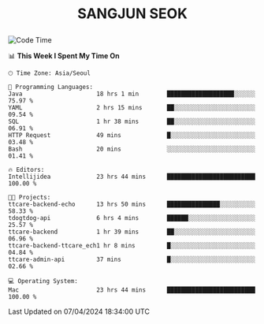 <h1>
 <p align="center">
   SANGJUN SEOK
 </p>
</h1>

<!--START_SECTION:waka-->
![Code Time](http://img.shields.io/badge/Code%20Time-3%2C454%20hrs%2034%20mins-blue)

📊 **This Week I Spent My Time On** 

```text
🕑︎ Time Zone: Asia/Seoul

💬 Programming Languages: 
Java                     18 hrs 1 min        ███████████████████░░░░░░   75.97 % 
YAML                     2 hrs 15 mins       ██░░░░░░░░░░░░░░░░░░░░░░░   09.54 % 
SQL                      1 hr 38 mins        ██░░░░░░░░░░░░░░░░░░░░░░░   06.91 % 
HTTP Request             49 mins             █░░░░░░░░░░░░░░░░░░░░░░░░   03.48 % 
Bash                     20 mins             ░░░░░░░░░░░░░░░░░░░░░░░░░   01.41 % 

🔥 Editors: 
Intellijidea             23 hrs 44 mins      █████████████████████████   100.00 % 

🐱‍💻 Projects: 
ttcare-backend-echo      13 hrs 50 mins      ███████████████░░░░░░░░░░   58.33 % 
tdogtdog-api             6 hrs 4 mins        ██████░░░░░░░░░░░░░░░░░░░   25.57 % 
ttcare-backend           1 hr 39 mins        ██░░░░░░░░░░░░░░░░░░░░░░░   06.96 % 
ttcare-backend-ttcare_ech1 hr 8 mins         █░░░░░░░░░░░░░░░░░░░░░░░░   04.84 % 
ttcare-admin-api         37 mins             █░░░░░░░░░░░░░░░░░░░░░░░░   02.66 % 

💻 Operating System: 
Mac                      23 hrs 44 mins      █████████████████████████   100.00 % 
```


 Last Updated on 07/04/2024 18:34:00 UTC
<!--END_SECTION:waka-->
